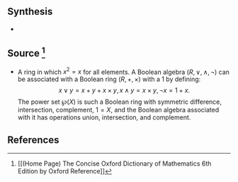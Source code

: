 ## Synthesis
- 
## Source [^1]
- A ring in which $x^{2}=x$ for all elements. A Boolean algebra $(R, \lor, \land, \neg)$ can be associated with a Boolean ring $(R,+, \times)$ with a 1 by defining:$$x \vee y=x+y+x \times y, x \wedge y=x \times y, \neg x=1+x.$$The power set $\wp(X)$ is such a Boolean ring with symmetric difference, intersection, complement, $1=X$, and the Boolean algebra associated with it has operations union, intersection, and complement.
## References

[^1]: [[(Home Page) The Concise Oxford Dictionary of Mathematics 6th Edition by Oxford Reference]]